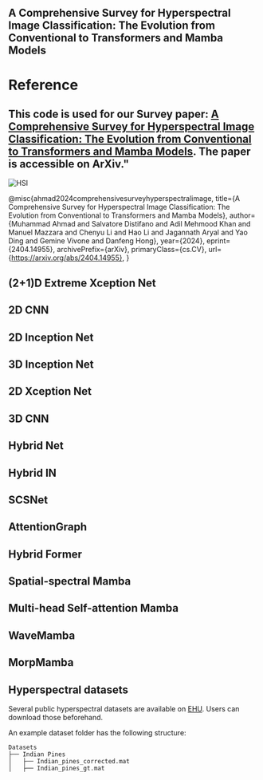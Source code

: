## A Comprehensive Survey for Hyperspectral Image Classification: The Evolution from Conventional to Transformers and Mamba Models

# Reference
## This code is used for our Survey paper: [A Comprehensive Survey for Hyperspectral Image Classification: The Evolution from Conventional to Transformers and Mamba Models](https://arxiv.org/abs/2404.14955). The paper is accessible on ArXiv."

![HSI](https://github.com/user-attachments/assets/be9f7b3b-8f6a-4c1a-b54c-4d89beabe2e8)


@misc{ahmad2024comprehensivesurveyhyperspectralimage,
      title={A Comprehensive Survey for Hyperspectral Image Classification: The Evolution from Conventional to Transformers and Mamba Models}, 
      author={Muhammad Ahmad and Salvatore Distifano and Adil Mehmood Khan and Manuel Mazzara and Chenyu Li and Hao Li and Jagannath Aryal and Yao Ding and Gemine Vivone and Danfeng Hong},
      year={2024},
      eprint={2404.14955},
      archivePrefix={arXiv},
      primaryClass={cs.CV},
      url={https://arxiv.org/abs/2404.14955}, 
}

## (2+1)D Extreme Xception Net
## 2D CNN
## 2D Inception Net
## 3D Inception Net
## 2D Xception Net
## 3D CNN
## Hybrid Net
## Hybrid IN
## SCSNet
## AttentionGraph
## Hybrid Former
## Spatial-spectral Mamba
## Multi-head Self-attention Mamba
## WaveMamba
## MorpMamba

## Hyperspectral datasets
Several public hyperspectral datasets are available on [EHU](https://www.ehu.eus/ccwintco/index.php/Hyperspectral_Remote_Sensing_Scenes). Users can download those beforehand. 

An example dataset folder has the following structure:
```
Datasets
├── Indian Pines
│   ├── Indian_pines_corrected.mat
│   ├── Indian_pines_gt.mat
```
